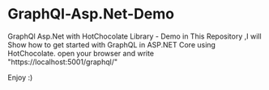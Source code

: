 # GraphQl-Asp.Net-Demo
GraphQl Asp.Net with HotChocolate Library - Demo
in This Repository ,I will Show how to get started with GraphQL in ASP.NET Core using HotChocolate.
open your browser and write "https://localhost:5001/graphql/"

Enjoy :)
